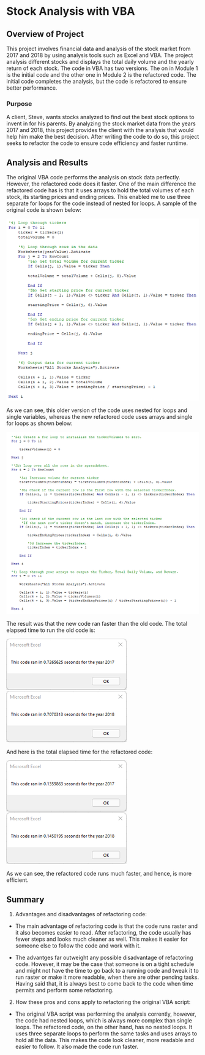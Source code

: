 # Stock Analysis with VBA

## Overview of Project

This project involves financial data and analysis of the stock market from 2017 and 2018 by using analysis tools such as Excel and VBA. The project analysis different stocks and displays the total daily volume and the yearly return of each stock. The code in VBA has two versions. The on in Module 1 is the initial code and the other one in Module 2 is the refactored code. The initial code completes the analysis, but the code is refactored to ensure better performance.

### Purpose

A client, Steve, wants stocks analyzed to find out the best stock options to invent in for his parents. By analyzing the stock market data from the years 2017 and 2018, this project provides the client with the analysis that would help him make the best decision. After writing the code to do so, this project seeks to refactor the code to ensure code efficiency and faster runtime.

## Analysis and Results

The original VBA code performs the analysis on stock data perfectly. However, the refactored code does it faster. One of the main difference the refactored code has is that it uses arrays to hold the total volumes of each stock, its starting prices and ending prices. This enabled me to use three separate for loops for the code instead of nested for loops. A sample of the original code is shown below:

![Main block of old code](https://github.com/Zarif601/stock-analysis/blob/main/Resources/MainBlockOld.png)

As we can see, this older version of the code uses nested for loops and single variables, whereas the new refactored code uses arrays and single for loops as shown below:

![Main block of refactored code](https://github.com/Zarif601/stock-analysis/blob/main/Resources/MainBlockNew.png)

The result was that the new code ran faster than the old code. The total elapsed time to run the old code is:

![Elapsd time for 2017 for old code](https://github.com/Zarif601/stock-analysis/blob/main/Resources/Old_stocks_2017.png)
![Elapsed time for 2018 for old code](https://github.com/Zarif601/stock-analysis/blob/main/Resources/Old_stocks_2018.png)

And here is the total elapsed time for the refactored code:

![Elapsed time for 2017 for new code](https://github.com/Zarif601/stock-analysis/blob/main/Resources/VBA_Challenge_2017.png)
![Elapsed time for 2018 for new code](https://github.com/Zarif601/stock-analysis/blob/main/Resources/VBA_Challenge_2018.png)

As we can see, the refactored code runs much faster, and hence, is more efficient.

## Summary

1. Advantages and disadvantages of refactoring code:
- The main advantage of refactoring code is that the code runs raster and it also becomes easier to read. After refactoring, the code usually has fewer steps and looks much cleaner as well. This makes it easier for someone else to follow the code and work with it.

- The advantges far outweight any possible disadvantage of refactoring code. However, it may be the case that someone is on a tight schedule and might not have the time to go back to a running code and tweak it to run raster or make it more readable, when there are other pending tasks. Having said that, it is always best to come back to the code when time permits and perform some refactoring.

2. How these pros and cons apply to refactoring the original VBA script:
- The original VBA script was performing the analysis corrently, however, the code had nested loops, which is always more complex than single loops. The refactored code, on the other hand, has no nested loops. It uses three separate loops to perform the same tasks and uses arrays to hold all the data. This makes the code look cleaner, more readable and easier to follow. It also made the code run faster.

